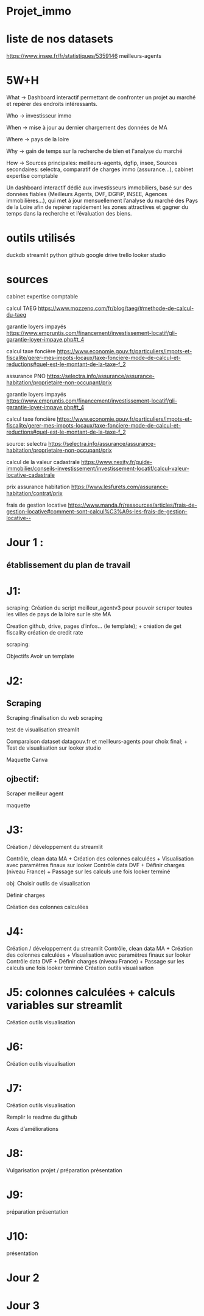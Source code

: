 # Projet_immo

# liste de nos datasets

https://www.insee.fr/fr/statistiques/5359146
meilleurs-agents

# 5W+H

What → Dashboard interactif permettant de confronter un projet au marché et repérer des endroits intéressants.

Who → investisseur immo

When → mise à jour au dernier chargement des données de MA

Where → pays de la loire

Why → gain de temps sur la recherche de bien et l'analyse du marché

How → 
Sources principales: meilleurs-agents, dgfip, insee, 
Sources secondaires: selectra, comparatif de charges immo (assurance...), cabinet expertise comptable

Un dashboard interactif dédié aux investisseurs immobiliers, basé sur des données fiables (Meilleurs Agents, DVF, DGFiP, INSEE, Agences immobilières…), qui met à jour mensuellement l’analyse du marché des Pays de la Loire afin de repérer rapidement les zones attractives et gagner du temps dans la recherche et l’évaluation des biens.


# outils utilisés
duckdb
streamlit
python
github
google drive
trello
looker studio


# sources
cabinet expertise comptable

calcul TAEG
https://www.mozzeno.com/fr/blog/taeg/#methode-de-calcul-du-taeg

garantie loyers impayés
https://www.empruntis.com/financement/investissement-locatif/gli-garantie-loyer-impaye.php#t_4

calcul taxe foncière
https://www.economie.gouv.fr/particuliers/impots-et-fiscalite/gerer-mes-impots-locaux/taxe-fonciere-mode-de-calcul-et-reductions#quel-est-le-montant-de-la-taxe-f_2

assurance PNO
https://selectra.info/assurance/assurance-habitation/proprietaire-non-occupant/prix

garantie loyers impayés
https://www.empruntis.com/financement/investissement-locatif/gli-garantie-loyer-impaye.php#t_4

calcul taxe foncière
https://www.economie.gouv.fr/particuliers/impots-et-fiscalite/gerer-mes-impots-locaux/taxe-fonciere-mode-de-calcul-et-reductions#quel-est-le-montant-de-la-taxe-f_2

source: selectra
https://selectra.info/assurance/assurance-habitation/proprietaire-non-occupant/prix

calcul de la valeur cadastrale
https://www.nexity.fr/guide-immobilier/conseils-investissement/investissement-locatif/calcul-valeur-locative-cadastrale

prix assurance habitation
https://www.lesfurets.com/assurance-habitation/contrat/prix

frais de gestion locative
https://www.manda.fr/ressources/articles/frais-de-gestion-locative#comment-sont-calcul%C3%A9s-les-frais-de-gestion-locative--

# Jour 1 :
## établissement du plan de travail

# J1:
scraping: Création du script meilleur_agentv3 pour pouvoir scraper toutes les villes de pays de la loire sur le site MA

Creation github, 
drive, 
pages d’infos… 
(le template);
+
création de get fiscality
création de credit rate 

scraping:

Objectifs
Avoir un template 

# J2:
## Scraping 
Scraping :finalisation du web scraping

test de visualisation streamlit

Comparaison dataset datagouv.fr et meilleurs-agents pour choix final;
+
Test de visualisation sur looker studio

Maquette Canva

## ojbectif:
Scraper meilleur agent

maquette


# J3:
Création / développement du streamlit

Contrôle, clean data MA 
+
Création des colonnes calculées
+
Visualisation avec paramètres finaux sur looker 
Contrôle data DVF
+
Définir charges (niveau France)
+
Passage sur les calculs une fois looker terminé

obj:
Choisir outils de visualisation

Définir charges

Création des colonnes calculées
# J4:
Création / développement du streamlit
Contrôle, clean data MA 
+
Création des colonnes calculées
+
Visualisation avec paramètres finaux sur looker 
Contrôle data DVF
+
Définir charges (niveau France)
+
Passage sur les calculs une fois looker terminé
Création outils visualisation


# J5: colonnes calculées + calculs variables sur streamlit

Création outils visualisation
# J6:



Création outils visualisation
# J7:



Création outils visualisation

Remplir le readme du github

Axes d’améliorations
# J8:
Vulgarisation projet / préparation présentation

# J9:
préparation présentation


# J10:
présentation


# Jour 2

# Jour 3
